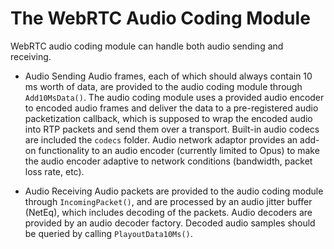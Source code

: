 <?% config.freshness.owner = 'minyue' %?>
<?% config.freshness.reviewed = '2021-04-13' %?>

# The WebRTC Audio Coding Module

WebRTC audio coding module can handle both audio sending and receiving.

* Audio Sending
Audio frames, each of which should always contain 10 ms worth of data, are provided to the audio coding module through `Add10MsData()`. The audio coding module uses a provided audio encoder to encoded audio frames and deliver the data to a pre-registered audio packetization callback, which is supposed to wrap the encoded audio into RTP packets and send them over a transport. Built-in audio codecs are included the `codecs` folder. Audio network adaptor provides an add-on functionality to an audio encoder (currently limited to Opus) to make the audio encoder adaptive to network conditions (bandwidth, packet loss rate, etc).

* Audio Receiving
Audio packets are provided to the audio coding module through `IncomingPacket()`, and are processed by an audio jitter buffer (NetEq), which includes decoding of the packets. Audio decoders are provided by an audio decoder factory. Decoded audio samples should be queried by calling `PlayoutData10Ms()`.
